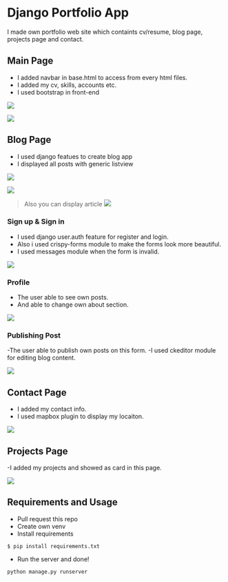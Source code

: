 # Django Portfolio App
 I made own portfolio web site which containts cv/resume, blog page, projects page and contact.


## Main Page
- I added navbar in base.html to access from every html files.
- I added my cv, skills, accounts etc.
- I used bootstrap in front-end

![](https://github.com/uberfresh/djangoPortfolio/blob/main/screenshots/main1.jpg)

![](https://github.com/uberfresh/djangoPortfolio/blob/main/screenshots/main2.jpg)

## Blog Page 
- I used django featues to create blog app
- I displayed all posts with generic listview

![](https://github.com/uberfresh/djangoPortfolio/blob/main/screenshots/blog1.jpg)

![](https://github.com/uberfresh/djangoPortfolio/blob/main/screenshots/blog2.jpg)

>Also you can display article 
![](https://github.com/uberfresh/djangoPortfolio/blob/main/screenshots/blog3.jpg)

### Sign up & Sign in

- I used django user.auth feature for register and login.
- Also i used crispy-forms module to make the forms look more beautiful. 
- I used messages module when the form is invalid.

![](https://github.com/uberfresh/djangoPortfolio/blob/main/screenshots/signup.jpg)

### Profile
- The user able to see own posts.
- And able to change own about section.

![](https://github.com/uberfresh/djangoPortfolio/blob/main/screenshots/profile.jpg)

### Publishing Post
-The user able to publish own posts on this form.
-I used ckeditor module for editing blog content.


![](https://github.com/uberfresh/djangoPortfolio/blob/main/screenshots/publishpost.jpg)


## Contact Page
- I added my contact info.
- I used mapbox plugin to display my locaiton.

![](https://github.com/uberfresh/djangoPortfolio/blob/main/screenshots/contact.jpg)

## Projects Page

-I added my projects and showed as card in this page.

![](https://github.com/uberfresh/djangoPortfolio/blob/main/screenshots/projects.jpg)

## Requirements and Usage
- Pull request this repo
- Create own venv
- Install requirements
```
$ pip install requirements.txt
```
- Run the server and done!
```
python manage.py runserver
```






